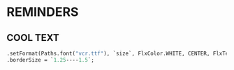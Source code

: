 # REMINDERS

## COOL TEXT

```haxe
.setFormat(Paths.font("vcr.ttf"), `size`, FlxColor.WHITE, CENTER, FlxTextBorderStyle.OUTLINE, FlxColor.BLACK);
.borderSize = `1.25----1.5`;
```
